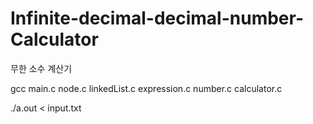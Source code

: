 # Infinite-decimal-decimal-number-Calculator
무한 소수 계산기


gcc main.c node.c linkedList.c expression.c number.c calculator.c

./a.out < input.txt